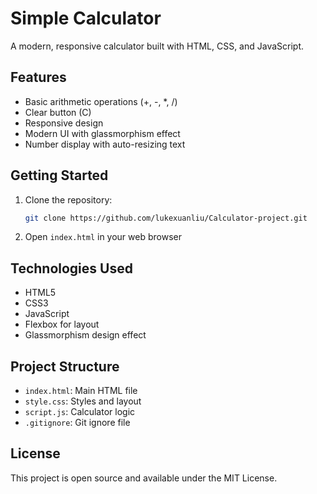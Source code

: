 # Simple Calculator

A modern, responsive calculator built with HTML, CSS, and JavaScript.

## Features

- Basic arithmetic operations (+, -, *, /)
- Clear button (C)
- Responsive design
- Modern UI with glassmorphism effect
- Number display with auto-resizing text

## Getting Started

1. Clone the repository:
   ```bash
   git clone https://github.com/lukexuanliu/Calculator-project.git
   ```

2. Open `index.html` in your web browser

## Technologies Used

- HTML5
- CSS3
- JavaScript
- Flexbox for layout
- Glassmorphism design effect

## Project Structure

- `index.html`: Main HTML file
- `style.css`: Styles and layout
- `script.js`: Calculator logic
- `.gitignore`: Git ignore file

## License

This project is open source and available under the MIT License.
